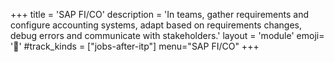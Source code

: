 +++
title = 'SAP FI/CO'
description = 'In teams, gather requirements and configure accounting systems, adapt based on requirements changes, debug errors and communicate with stakeholders.'
layout = 'module'
emoji= '📒'
#track_kinds = ["jobs-after-itp"]
menu="SAP FI/CO"
+++
